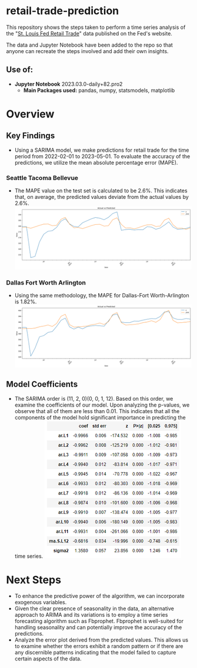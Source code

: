 # retail-trade-prediction

This repository shows the steps taken to perform a time series analysis of the "[St. Louis Fed Retail Trade](https://fred.stlouisfed.org/series/SMU53426604200000001)" data published on the Fed's website.  

The data and Jupyter Notebook have been added to the repo so that anyone can recreate the steps involved and add their own insights. 

## Use of:
* **Jupyter Notebook** 2023.03.0-daily+82.pro2
    * **Main Packages used:** pandas, numpy, statsmodels,
    matplotlib

# Overview
## Key Findings
* Using a SARIMA model, we make predictions for retail trade for the time period from 2022-02-01 to 2023-05-01. To evaluate the accuracy of the predictions, we  utilize the mean absolute percentage error (MAPE). 

### Seattle Tacoma Bellevue
* The MAPE value on the test set is calculated to be 2.6%. This indicates that, on average, the predicted  values deviate from the actual values by 2.6%. 
![alt text](https://github.com/monacosc1/retail-trade-prediction/blob/main/images/seattle_prediction.png) 

### Dallas Fort Worth Arlington
* Using the same methodology, the MAPE for Dallas-Fort Worth-Arlington is 1.82%.
![alt text](https://github.com/monacosc1/retail-trade-prediction/blob/main/images/dallas_prediction.png) 

## Model Coefficients
* The SARIMA order is (11, 2, 0)(0, 0, 1, 12). Based on this order, we examine the coefficients of our model. Upon analyzing the p-values, we observe that all of them are less than 0.01. This indicates that all the components of the model hold significant importance in predicting the time series.
![alt text](https://github.com/monacosc1/retail-trade-prediction/blob/main/images/seattle_model_summary.png) 

# Next Steps
* To enhance the predictive power of the algorithm, we can incorporate exogenous variables.
* Given the clear presence of seasonality in the data, an alternative approach to ARIMA and its variations is to employ a time series forecasting algorithm such as Fbprophet. Fbprophet is well-suited for handling seasonality and can potentially improve the accuracy of the predictions.
* Analyze the error plot derived from the predicted values. This allows us to examine whether the errors exhibit a random pattern or if there are any discernible patterns indicating that the model failed to capture certain aspects of the data.

